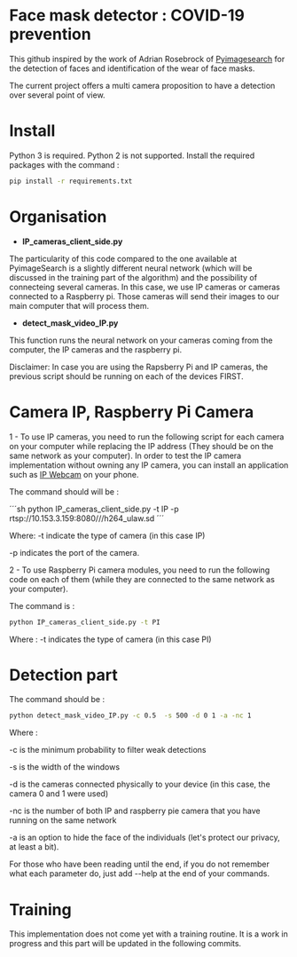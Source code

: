# Face mask detector : COVID-19 prevention

This github inspired by the work of Adrian Rosebrock of [Pyimagesearch](https://www.pyimagesearch.com/) for the detection of faces and identification of the wear of face masks.

The current project offers a multi camera proposition to have a detection over several point of view.

# Install

Python 3 is required. Python 2 is not supported.
Install the required packages with the command :


```sh
pip install -r requirements.txt
```

# Organisation

- **IP_cameras_client_side.py**

The particularity of this code compared to the one available at PyimageSearch is a slightly different neural network (which will be discussed in the training part of the algorithm) and the possibility of connecteing several cameras. In this case, we use IP cameras or cameras connected to a Raspberry pi. Those cameras will send their images to our main computer that will process them.

- **detect_mask_video_IP.py**

This function runs the neural network on your cameras coming from the computer, the IP cameras and the raspberry pi.

Disclaimer: In case you are using the Rapsberry Pi and IP cameras, the previous script should be running on each of the devices FIRST.


# Camera IP, Raspberry Pi Camera

1 - To use IP cameras, you need to run the following script for each camera on your computer while replacing the IP address (They should be on the same network as your computer).
In order to test the IP camera implementation without owning any IP camera, you can install an application such as [IP Webcam](https://play.google.com/store/apps/details?id=com.pas.webcam&hl=en) on your phone. 

The command should will be : 

´´´sh
python IP_cameras_client_side.py -t IP -p rtsp://10.153.3.159:8080///h264_ulaw.sd
´´´

Where:
-t indicate the type of camera (in this case IP) 

-p indicates the port of the camera.

2 - To use Raspberry Pi camera modules, you need to run the following code on each of them (while they are connected to the same network as your computer).

The command is :

```sh
python IP_cameras_client_side.py -t PI
```

Where :
-t indicates the type of camera (in this case PI)



# Detection part

The command should be : 

```sh
python detect_mask_video_IP.py -c 0.5  -s 500 -d 0 1 -a -nc 1
```

Where :

-c is the minimum probability to filter weak detections

-s is the width of the windows 

-d is the cameras connected physically to your device (in this case, the camera 0 and 1 were used)

-nc is the number of both IP and raspberry pie camera that you have running on the same network

-a is an option to hide the face of the individuals (let's protect our privacy, at least a bit).

For those who have been reading until the end, if you do not remember what each parameter do, just add --help at the end of your commands.


# Training

This implementation does not come yet with a training routine. It is a work in progress and this part will be updated in the following commits.